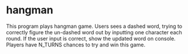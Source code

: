# hangman
This program plays hangman game.
Users sees a dashed word, trying to correctly figure the un-dashed word out by inputting one character each round.
If the user input is correct, show the updated word on console. 
Players have N_TURNS chances to try and win this game.
